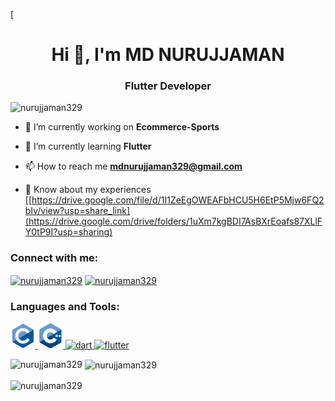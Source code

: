 [<h1 align="center">Hi 👋, I'm MD NURUJJAMAN</h1>
<h3 align="center">Flutter Developer</h3>

<p align="left"> <img src="https://komarev.com/ghpvc/?username=nurujjaman329&label=Profile%20views&color=0e75b6&style=flat" alt="nurujjaman329" /> </p>

- 🔭 I’m currently working on **Ecommerce-Sports**

- 🌱 I’m currently learning **Flutter**

- 📫 How to reach me **mdnurujjaman329@gmail.com**

- 📄 Know about my experiences [[https://drive.google.com/file/d/1I1ZeEgOWEAFbHCU5H6EtP5Mjw6FQ2bIv/view?usp=share_link](https://drive.google.com/drive/folders/1uXm7kgBDI7AsBXrEoafs87XLlFY0tP9I?usp=sharing)

<h3 align="left">Connect with me:</h3>
<p align="left">
<a href="https://linkedin.com/in/nurujjaman329" target="blank"><img align="center" src="https://raw.githubusercontent.com/rahuldkjain/github-profile-readme-generator/master/src/images/icons/Social/linked-in-alt.svg" alt="nurujjaman329" height="30" width="40" /></a>
<a href="https://fb.com/nurujjaman329" target="blank"><img align="center" src="https://raw.githubusercontent.com/rahuldkjain/github-profile-readme-generator/master/src/images/icons/Social/facebook.svg" alt="nurujjaman329" height="30" width="40" /></a>
</p>

<h3 align="left">Languages and Tools:</h3>
<p align="left"> <a href="https://www.cprogramming.com/" target="_blank" rel="noreferrer"> <img src="https://raw.githubusercontent.com/devicons/devicon/master/icons/c/c-original.svg" alt="c" width="40" height="40"/> </a> <a href="https://www.w3schools.com/cpp/" target="_blank" rel="noreferrer"> <img src="https://raw.githubusercontent.com/devicons/devicon/master/icons/cplusplus/cplusplus-original.svg" alt="cplusplus" width="40" height="40"/> </a> <a href="https://dart.dev" target="_blank" rel="noreferrer"> <img src="https://www.vectorlogo.zone/logos/dartlang/dartlang-icon.svg" alt="dart" width="40" height="40"/> </a> <a href="https://flutter.dev" target="_blank" rel="noreferrer"> <img src="https://www.vectorlogo.zone/logos/flutterio/flutterio-icon.svg" alt="flutter" width="40" height="40"/> </a> </p>

<p><img align="left" src="https://github-readme-stats.vercel.app/api/top-langs?username=nurujjaman329&show_icons=true&locale=en&layout=compact" alt="nurujjaman329" /></p>

<p>&nbsp;<img align="center" src="https://github-readme-stats.vercel.app/api?username=nurujjaman329&show_icons=true&locale=en" alt="nurujjaman329" /></p>

<p><img align="center" src="https://github-readme-streak-stats.herokuapp.com/?user=nurujjaman329&" alt="nurujjaman329" /></p>

